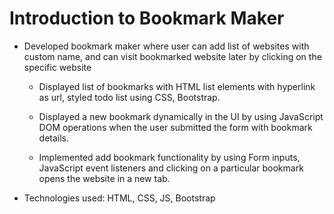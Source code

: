 # Introduction to Bookmark Maker

- Developed bookmark maker where user can add list of websites with custom name, and can visit bookmarked website later by clicking on the specific website

    - Displayed list of bookmarks with HTML list elements with hyperlink as url, styled todo list using CSS, Bootstrap.

    - Displayed a new bookmark dynamically in the UI by using JavaScript DOM operations when the user submitted the form with bookmark details.
    
    - Implemented add bookmark functionality by using Form inputs, JavaScript event listeners and clicking on a particular bookmark opens the website in a new tab.

- Technologies used: HTML, CSS, JS, Bootstrap